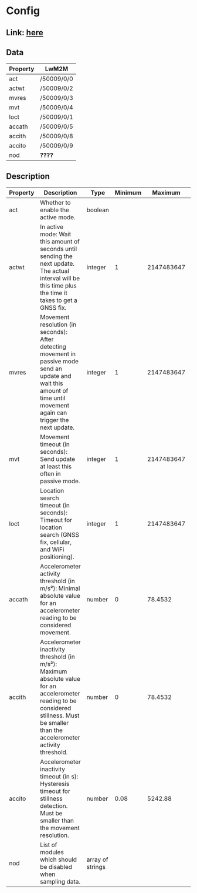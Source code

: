 # Config

## Link: [here](https://github.com/NordicSemiconductor/asset-tracker-cloud-docs/blob/saga/docs/cloud-protocol/Config.ts)

## Data

| Property | LwM2M      |
| -------- | ---------- |
| act      | /50009/0/0 |
| actwt    | /50009/0/2 |
| mvres    | /50009/0/3 |
| mvt      | /50009/0/4 |
| loct     | /50009/0/1 |
| accath   | /50009/0/5 |
| accith   | /50009/0/8 |
| accito   | /50009/0/9 |
| nod      | **????**   |

## Description

| Property | Description                                                                                                                                                                              | Type             | Minimum | Maximum    | Examples                               | Required |
| -------- | ---------------------------------------------------------------------------------------------------------------------------------------------------------------------------------------- | ---------------- | ------- | ---------- | -------------------------------------- | -------- |
| act      | Whether to enable the active mode.                                                                                                                                                       | boolean          |         |            | false                                  | Yes      |
| actwt    | In active mode: Wait this amount of seconds until sending the next update. The actual interval will be this time plus the time it takes to get a GNSS fix.                               | integer          | 1       | 2147483647 | 60                                     | Yes      |
| mvres    | Movement resolution (in seconds): After detecting movement in passive mode send an update and wait this amount of time until movement again can trigger the next update.                 | integer          | 1       | 2147483647 | 300                                    | Yes      |
| mvt      | Movement timeout (in seconds): Send update at least this often in passive mode.                                                                                                          | integer          | 1       | 2147483647 | 3600                                   | Yes      |
| loct     | Location search timeout (in seconds): Timeout for location search (GNSS fix, cellular, and WiFi positioning).                                                                            | integer          | 1       | 2147483647 | 60                                     | Yes      |
| accath   | Accelerometer activity threshold (in m/s²): Minimal absolute value for an accelerometer reading to be considered movement.                                                               | number           | 0       | 78.4532    | 10.5                                   | Yes      |
| accith   | Accelerometer inactivity threshold (in m/s²): Maximum absolute value for an accelerometer reading to be considered stillness. Must be smaller than the accelerometer activity threshold. | number           | 0       | 78.4532    | 5.2                                    | Yes      |
| accito   | Accelerometer inactivity timeout (in s): Hysteresis timeout for stillness detection. Must be smaller than the movement resolution.                                                       | number           | 0.08    | 5242.88    | 1.7                                    | Yes      |
| nod      | List of modules which should be disabled when sampling data.                                                                                                                             | array of strings |         |            | ["gnss"], ["ncell"], ["gnss", "ncell"] | Yes      |
